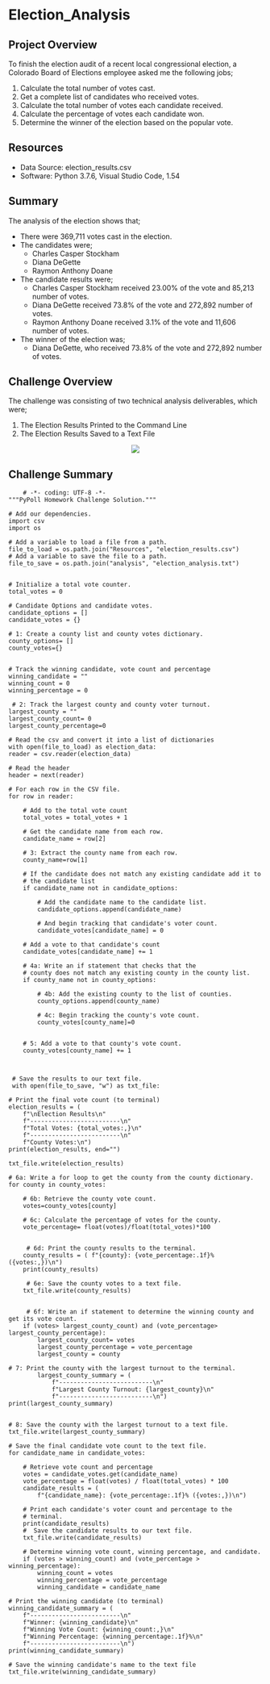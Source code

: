 # Election_Analysis
## Project Overview
To finish the election audit of a recent local congressional election, a Colorado Board of Elections employee asked me the following jobs;

  1. Calculate the total number of votes cast.
  2. Get a complete list of candidates who received votes.
  3. Calculate the total number of votes each candidate received.
  4. Calculate the percentage of votes each candidate won.
  5. Determine the winner of the election based on the popular vote.

## Resources
  - Data Source: election_results.csv
  - Software: Python 3.7.6, Visual Studio Code, 1.54
## Summary
The analysis of the election shows that;
  - There were 369,711 votes cast in the election.
  - The candidates were;
      - Charles Casper Stockham
      - Diana DeGette
      - Raymon Anthony Doane
  - The candidate results were;
      - Charles Casper Stockham received 23.00% of the vote and 85,213 number of votes.
      - Diana DeGette received 73.8% of the vote and 272,892 number of votes.
      - Raymon Anthony Doane received 3.1% of the vote and 11,606 number of votes.
  - The winner of the election was;
      - Diana DeGette, who received 73.8% of the vote and 272,892 number of votes.

## Challenge Overview
The challenge was consisting of two technical analysis deliverables, which were;
  1. The Election Results Printed to the Command Line
  2. The Election Results Saved to a Text File
<p align="center"><img src="https://github.com/zkirsan/Election_Analysis/blob/main/Terminal_Record.PNG"></img></p>

## Challenge Summary

        # -*- coding: UTF-8 -*-
    """PyPoll Homework Challenge Solution."""

    # Add our dependencies.
    import csv
    import os

    # Add a variable to load a file from a path.
    file_to_load = os.path.join("Resources", "election_results.csv")
    # Add a variable to save the file to a path.
    file_to_save = os.path.join("analysis", "election_analysis.txt")


    # Initialize a total vote counter.
    total_votes = 0

    # Candidate Options and candidate votes.
    candidate_options = []
    candidate_votes = {}

    # 1: Create a county list and county votes dictionary.
    county_options= []
    county_votes={}


    # Track the winning candidate, vote count and percentage
    winning_candidate = ""
    winning_count = 0
    winning_percentage = 0

     # 2: Track the largest county and county voter turnout.
    largest_county = ""
    largest_county_count= 0
    largest_county_percentage=0

    # Read the csv and convert it into a list of dictionaries
    with open(file_to_load) as election_data:
    reader = csv.reader(election_data)

    # Read the header
    header = next(reader)

    # For each row in the CSV file.
    for row in reader:

        # Add to the total vote count
        total_votes = total_votes + 1

        # Get the candidate name from each row.
        candidate_name = row[2]

        # 3: Extract the county name from each row.
        county_name=row[1]

        # If the candidate does not match any existing candidate add it to
        # the candidate list
        if candidate_name not in candidate_options:

            # Add the candidate name to the candidate list.
            candidate_options.append(candidate_name)

            # And begin tracking that candidate's voter count.
            candidate_votes[candidate_name] = 0

        # Add a vote to that candidate's count
        candidate_votes[candidate_name] += 1

        # 4a: Write an if statement that checks that the
        # county does not match any existing county in the county list.
        if county_name not in county_options:

            # 4b: Add the existing county to the list of counties.
            county_options.append(county_name)

            # 4c: Begin tracking the county's vote count.
            county_votes[county_name]=0


        # 5: Add a vote to that county's vote count.
        county_votes[county_name] += 1
        


     # Save the results to our text file.
     with open(file_to_save, "w") as txt_file:

    # Print the final vote count (to terminal)
    election_results = (
        f"\nElection Results\n"
        f"-------------------------\n"
        f"Total Votes: {total_votes:,}\n"
        f"-------------------------\n"
        f"County Votes:\n")
    print(election_results, end="")

    txt_file.write(election_results)

    # 6a: Write a for loop to get the county from the county dictionary.
    for county in county_votes:

        # 6b: Retrieve the county vote count.
        votes=county_votes[county]

        # 6c: Calculate the percentage of votes for the county.
        vote_percentage= float(votes)/float(total_votes)*100


         # 6d: Print the county results to the terminal.
        county_results = ( f"{county}: {vote_percentage:.1f}% ({votes:,})\n")
        print(county_results)

         # 6e: Save the county votes to a text file.
        txt_file.write(county_results)
        

         # 6f: Write an if statement to determine the winning county and get its vote count.
        if (votes> largest_county_count) and (vote_percentage> largest_county_percentage):
            largest_county_count= votes
            largest_county_percentage = vote_percentage
            largest_county = county

    # 7: Print the county with the largest turnout to the terminal.
            largest_county_summary = (
                f"--------------------------\n"
                f"Largest County Turnout: {largest_county}\n"
                f"--------------------------\n")
    print(largest_county_summary)


    # 8: Save the county with the largest turnout to a text file.
    txt_file.write(largest_county_summary)

    # Save the final candidate vote count to the text file.
    for candidate_name in candidate_votes:

        # Retrieve vote count and percentage
        votes = candidate_votes.get(candidate_name)
        vote_percentage = float(votes) / float(total_votes) * 100
        candidate_results = (
            f"{candidate_name}: {vote_percentage:.1f}% ({votes:,})\n")

        # Print each candidate's voter count and percentage to the
        # terminal.
        print(candidate_results)
        #  Save the candidate results to our text file.
        txt_file.write(candidate_results)

        # Determine winning vote count, winning percentage, and candidate.
        if (votes > winning_count) and (vote_percentage > winning_percentage):
            winning_count = votes
            winning_percentage = vote_percentage
            winning_candidate = candidate_name

    # Print the winning candidate (to terminal)
    winning_candidate_summary = (
        f"-------------------------\n"
        f"Winner: {winning_candidate}\n"
        f"Winning Vote Count: {winning_count:,}\n"
        f"Winning Percentage: {winning_percentage:.1f}%\n"
        f"-------------------------\n")
    print(winning_candidate_summary)

    # Save the winning candidate's name to the text file
    txt_file.write(winning_candidate_summary)

